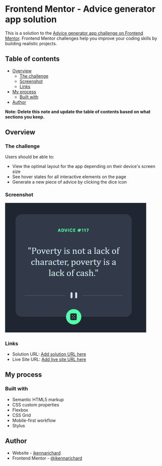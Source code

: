 # Frontend Mentor - Advice generator app solution

This is a solution to the [Advice generator app challenge on Frontend Mentor](https://www.frontendmentor.io/challenges/advice-generator-app-QdUG-13db). Frontend Mentor challenges help you improve your coding skills by building realistic projects.

## Table of contents

- [Overview](#overview)
  - [The challenge](#the-challenge)
  - [Screenshot](#screenshot)
  - [Links](#links)
- [My process](#my-process)
  - [Built with](#built-with)
- [Author](#author)


**Note: Delete this note and update the table of contents based on what sections you keep.**

## Overview

### The challenge

Users should be able to:

- View the optimal layout for the app depending on their device's screen size
- See hover states for all interactive elements on the page
- Generate a new piece of advice by clicking the dice icon

### Screenshot

![](./images/page_view.PNG)



### Links

- Solution URL: [Add solution URL here](https://github.com/ikennarichard/Advice-generator-app)
- Live Site URL: [Add live site URL here](https://ikennarichard.github.io/Advice-generator-app/)

## My process

### Built with

- Semantic HTML5 markup
- CSS custom properties
- Flexbox
- CSS Grid
- Mobile-first workflow
- Stylus


## Author

- Website - [ikennarichard](https://github.com/ikennarichard)
- Frontend Mentor - [@ikennarichard](https://www.frontendmentor.io/profile/ikennarichard)
